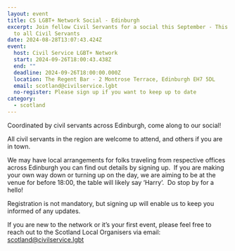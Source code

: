 ```yaml
---
layout: event
title: CS LGBT+ Network Social - Edinburgh
excerpt: Join fellow Civil Servants for a social this September - This is open
  to all Civil Servants
date: 2024-08-28T13:07:43.424Z
event:
  host: Civil Service LGBT+ Network
  start: 2024-09-26T18:00:43.438Z
  end: ""
  deadline: 2024-09-26T18:00:00.000Z
  location: The Regent Bar - 2 Montrose Terrace, Edinburgh EH7 5DL
  email: scotland@civilservice.lgbt
  no-register: Please sign up if you want to keep up to date
category:
  - scotland
---
```

Coordinated by civil servants across Edinburgh, come along to our social!

All civil servants in the region are welcome to attend, and others if you are in town.

We may have local arrangements for folks traveling from respective offices across Edinburgh you can find out details by signing up.  If you are making your own way down or turning up on the day, we are aiming to be at the venue for before 18:00, the table will likely say ‘Harry’.  Do stop by for a hello!

Registration is not mandatory, but signing up will enable us to keep you informed of any updates.

If you are new to the network or it’s your first event, please feel free to reach out to the Scotland Local Organisers via email: [scotland@civilservice.lgbt](mailto:scotland@civilservice.lgbt)